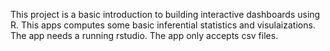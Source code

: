 This project is a basic introduction to building interactive dashboards using R.
This apps computes some basic inferential statistics and visulaizations.
The app needs a running rstudio.
The app only accepts csv files.
